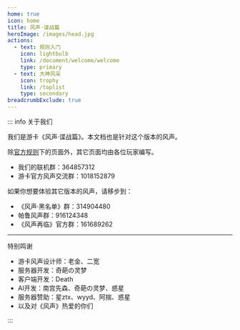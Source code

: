 ```yaml
---
home: true
icon: home
title: 风声·谍战篇
heroImage: /images/head.jpg
actions:
  - text: 规则入门
    icon: lightbulb
    link: /document/welcome/welcome
    type: primary
  - text: 大神风采
    icon: trophy
    link: /toplist
    type: secondary
breadcrumbExclude: true
---
```


::: info 关于我们

我们是游卡《风声·谍战篇》。本文档也是针对这个版本的风声。

除[官方规则](/document/guide/)下的页面外，其它页面均由各位玩家编写。

- 我们的联机群：364857312
- 游卡官方风声交流群：1018152879

如果你想要体验其它版本的风声，请移步到：

- 《风声·黑名单》群：314904480
- 帕鲁风声群：916124348
- 《风声再临》官方群：161689262

---

<p class="hint-container-title">特别鸣谢</p>

- 游卡风声设计师：老金、二宽
- 服务器开发：奇葩の灵梦
- 客户端开发：Death
- AI开发：南宫先森、奇葩の灵梦、惑星
- 服务器赞助：星ztx、wyyd、阿揣、惑星
- 以及对《风声》热爱的你们

:::
